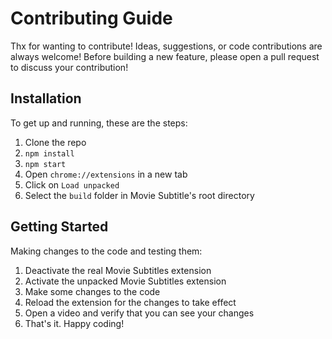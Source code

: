 # Contributing Guide
Thx for wanting to contribute! Ideas, suggestions, or code contributions are always welcome!
Before building a new feature, please open a pull request to discuss your contribution!

## Installation
To get up and running, these are the steps:
1. Clone the repo
2. `npm install`
3. `npm start`
4. Open `chrome://extensions` in a new tab
5. Click on `Load unpacked`
6. Select the `build` folder in Movie Subtitle's root directory

## Getting Started
Making changes to the code and testing them:
1. Deactivate the real Movie Subtitles extension
2. Activate the unpacked Movie Subtitles extension
3. Make some changes to the code
4. Reload the extension for the changes to take effect
5. Open a video and verify that you can see your changes
7. That's it. Happy coding!
